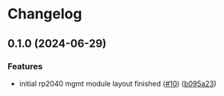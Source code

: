 # Changelog

## 0.1.0 (2024-06-29)


### Features

* initial rp2040 mgmt module layout finished ([#10](https://github.com/mikesmitty/pdusb/issues/10)) ([b095a23](https://github.com/mikesmitty/pdusb/commit/b095a23ff2c25b706dd3f82efd2fbcd2280f2029))
